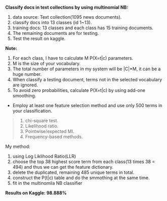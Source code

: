 **Classify docs in text collections by using multinomial NB:**
1. data source: Text collection(1095 news documents).
2. classify docs into 13 classes (id 1~13).
3. training docs: 13 classes and each class has 15 training documents.
4. The remaining documents are for testing.
5. Test the result on kaggle.

**Note:**
1. For each class, I have to calculate M P(X=t|c) parameters.
2. M is the size of your vocabulary.
3. The total number of parameters in my system will be |C|*M, it can be a huge number.
4. When classify a testing document, terms not in the selected vocabulary are ignored.
5. To avoid zero probabilities, calculate P(X=t|c) by using add-one smoothing.

* Employ at least one feature selection method and use only 500 terms in your classification.
>1. chi-square test.
>2. Likelihood ratio.
>3. Pointwise/expected MI. 
>4. Frequency-based methods.

My method:
1. using Log Liklihood Ratio(LLR)
2. choose the top 38 highest score term from each class(13 times 38 = 494) and thus we can get the feature dictionary.
3. delete the duplicated, remaining 485 unique terms in total.
4. construct the P(t|c) table and do the smmothing at the same time.
5. fit in the multinomila NB classifier

**Results on Kaggle: 98.888%**

